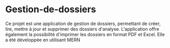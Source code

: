 # Gestion-de-dossiers
Ce projet est une application de gestion de dossiers, permettant de créer, lire, mettre à jour et supprimer des dossiers d'analyse. L'application offre également la possibilité d'imprimer les dossiers en format PDF et Excel. Elle a été développée en utilisant MERN
